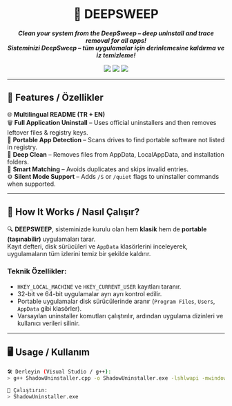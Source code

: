 <h1 align="center">🔧 DEEPSWEEP</h1>

<p align="center">
  <b><i>Clean your system from the DeepSweep – deep uninstall and trace removal for all apps!</i></b><br>
  <b><i>Sisteminizi DeepSweep – tüm uygulamalar için derinlemesine kaldırma ve iz temizleme!</i></b>
</p>

<p align="center">
  <img src="https://img.shields.io/badge/Language-C%2B%2B-blue?style=flat-square">
  <img src="https://img.shields.io/badge/Platform-Windows-lightgrey?style=flat-square">
  <img src="https://img.shields.io/badge/Registry-Access-green?style=flat-square">
</p>

---

## 🚀 Features / Özellikler

🌐 **Multilingual README (TR + EN)**  
🗑️ **Full Application Uninstall** – Uses official uninstallers and then removes leftover files & registry keys.  
📁 **Portable App Detection** – Scans drives to find portable software not listed in registry.  
🧹 **Deep Clean** – Removes files from AppData, LocalAppData, and installation folders.  
🧠 **Smart Matching** – Avoids duplicates and skips invalid entries.  
⚙️ **Silent Mode Support** – Adds `/S` or `/quiet` flags to uninstaller commands when supported.  

---

## 🧩 How It Works / Nasıl Çalışır?

🔍 **DEEPSWEEP**, sisteminizde kurulu olan hem **klasik** hem de **portable (taşınabilir)** uygulamaları tarar.  
Kayıt defteri, disk sürücüleri ve `AppData` klasörlerini inceleyerek, uygulamaların tüm izlerini temiz bir şekilde kaldırır.

### Teknik Özellikler:
- `HKEY_LOCAL_MACHINE` ve `HKEY_CURRENT_USER` kayıtları taranır.
- 32-bit ve 64-bit uygulamalar ayrı ayrı kontrol edilir.
- Portable uygulamalar disk sürücülerinde aranır (`Program Files`, `Users`, `AppData` gibi klasörler).
- Varsayılan uninstaller komutları çalıştırılır, ardından uygulama dizinleri ve kullanıcı verileri silinir.

---

## 🖥️ Usage / Kullanım

```bash
🛠️ Derleyin (Visual Studio / g++):
> g++ ShadowUninstaller.cpp -o ShadowUninstaller.exe -lshlwapi -mwindows

🚀 Çalıştırın:
> ShadowUninstaller.exe
